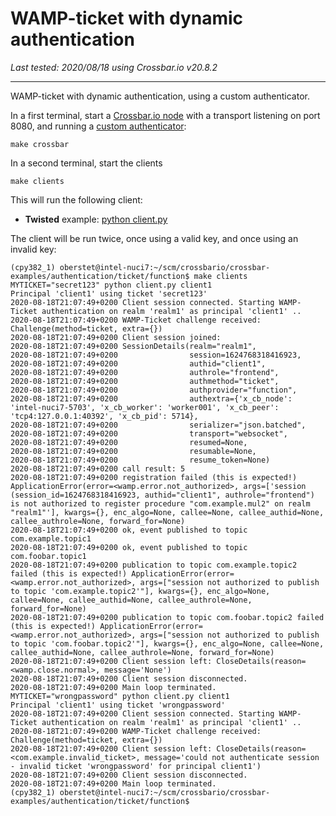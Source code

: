 # WAMP-ticket with dynamic authentication

*Last tested: 2020/08/18 using Crossbar.io v20.8.2*

-----

WAMP-ticket with dynamic authentication, using a custom authenticator.

In a first terminal, start a [Crossbar.io node](.crossbar/config.json) with a transport listening
on port 8080, and running a [custom authenticator](authenticator.py):

```console
make crossbar
```

In a second terminal, start the clients

```console
make clients
```

This will run the following client:

* **Twisted** example: [python client.py](client.py)

The client will be run twice, once using a valid key, and once using an invalid key:

```console
(cpy382_1) oberstet@intel-nuci7:~/scm/crossbario/crossbar-examples/authentication/ticket/function$ make clients
MYTICKET="secret123" python client.py client1
Principal 'client1' using ticket 'secret123'
2020-08-18T21:07:49+0200 Client session connected. Starting WAMP-Ticket authentication on realm 'realm1' as principal 'client1' ..
2020-08-18T21:07:49+0200 WAMP-Ticket challenge received: Challenge(method=ticket, extra={})
2020-08-18T21:07:49+0200 Client session joined:
2020-08-18T21:07:49+0200 SessionDetails(realm="realm1",
2020-08-18T21:07:49+0200                session=1624768318416923,
2020-08-18T21:07:49+0200                authid="client1",
2020-08-18T21:07:49+0200                authrole="frontend",
2020-08-18T21:07:49+0200                authmethod="ticket",
2020-08-18T21:07:49+0200                authprovider="function",
2020-08-18T21:07:49+0200                authextra={'x_cb_node': 'intel-nuci7-5703', 'x_cb_worker': 'worker001', 'x_cb_peer': 'tcp4:127.0.0.1:40392', 'x_cb_pid': 5714},
2020-08-18T21:07:49+0200                serializer="json.batched",
2020-08-18T21:07:49+0200                transport="websocket",
2020-08-18T21:07:49+0200                resumed=None,
2020-08-18T21:07:49+0200                resumable=None,
2020-08-18T21:07:49+0200                resume_token=None)
2020-08-18T21:07:49+0200 call result: 5
2020-08-18T21:07:49+0200 registration failed (this is expected!) ApplicationError(error=<wamp.error.not_authorized>, args=['session (session_id=1624768318416923, authid="client1", authrole="frontend") is not authorized to register procedure "com.example.mul2" on realm "realm1"'], kwargs={}, enc_algo=None, callee=None, callee_authid=None, callee_authrole=None, forward_for=None)
2020-08-18T21:07:49+0200 ok, event published to topic com.example.topic1
2020-08-18T21:07:49+0200 ok, event published to topic com.foobar.topic1
2020-08-18T21:07:49+0200 publication to topic com.example.topic2 failed (this is expected!) ApplicationError(error=<wamp.error.not_authorized>, args=["session not authorized to publish to topic 'com.example.topic2'"], kwargs={}, enc_algo=None, callee=None, callee_authid=None, callee_authrole=None, forward_for=None)
2020-08-18T21:07:49+0200 publication to topic com.foobar.topic2 failed (this is expected!) ApplicationError(error=<wamp.error.not_authorized>, args=["session not authorized to publish to topic 'com.foobar.topic2'"], kwargs={}, enc_algo=None, callee=None, callee_authid=None, callee_authrole=None, forward_for=None)
2020-08-18T21:07:49+0200 Client session left: CloseDetails(reason=<wamp.close.normal>, message='None')
2020-08-18T21:07:49+0200 Client session disconnected.
2020-08-18T21:07:49+0200 Main loop terminated.
MYTICKET="wrongpassword" python client.py client1
Principal 'client1' using ticket 'wrongpassword'
2020-08-18T21:07:49+0200 Client session connected. Starting WAMP-Ticket authentication on realm 'realm1' as principal 'client1' ..
2020-08-18T21:07:49+0200 WAMP-Ticket challenge received: Challenge(method=ticket, extra={})
2020-08-18T21:07:49+0200 Client session left: CloseDetails(reason=<com.example.invalid_ticket>, message='could not authenticate session - invalid ticket 'wrongpassword' for principal client1')
2020-08-18T21:07:49+0200 Client session disconnected.
2020-08-18T21:07:49+0200 Main loop terminated.
(cpy382_1) oberstet@intel-nuci7:~/scm/crossbario/crossbar-examples/authentication/ticket/function$
```
